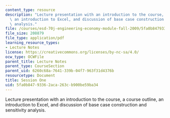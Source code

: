 ```yaml
---
content_type: resource
description: "Lecture presentation with an introduction to the course, a course outline,\
  \ an introduction to Excel, and discussion of base case construction \r\nand sensitivity\
  \ analysis."
file: /courses/esd-70j-engineering-economy-module-fall-2009/5fa0b84793362aca263cb900be59ba34_MITESD_70Jf09_lec01.pdf
file_size: 208879
file_type: application/pdf
learning_resource_types:
- Lecture Notes
license: https://creativecommons.org/licenses/by-nc-sa/4.0/
ocw_type: OCWFile
parent_title: Lecture Notes
parent_type: CourseSection
parent_uid: 6260c68a-7641-339b-04f7-963f31d4376b
resourcetype: Document
title: Session One
uid: 5fa0b847-9336-2aca-263c-b900be59ba34
---
```

Lecture presentation with an introduction to the course, a course outline, an introduction to Excel, and discussion of base case construction 
and sensitivity analysis.